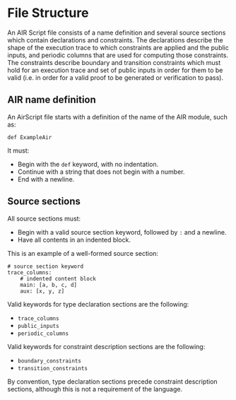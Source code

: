 # File Structure

An AIR Script file consists of a name definition and several source sections which contain declarations and constraints. The declarations describe the shape of the execution trace to which constraints are applied and the public inputs, and periodic columns that are used for computing those constraints. The constraints describe boundary and transition constraints which must hold for an execution trace and set of public inputs in order for them to be valid (i.e. in order for a valid proof to be generated or verification to pass).

## AIR name definition

An AirScript file starts with a definition of the name of the AIR module, such as:

```
def ExampleAir
```

It must:

- Begin with the `def` keyword, with no indentation.
- Continue with a string that does not begin with a number.
- End with a newline.

## Source sections

All source sections must:

- Begin with a valid source section keyword, followed by `:` and a newline.
- Have all contents in an indented block.

This is an example of a well-formed source section:

```
# source section keyword
trace_columns:
    # indented content block
    main: [a, b, c, d]
    aux: [x, y, z]
```

Valid keywords for type declaration sections are the following:

- `trace_columns`
- `public_inputs`
- `periodic_columns`

Valid keywords for constraint description sections are the following:

- `boundary_constraints`
- `transition_constraints`

By convention, type declaration sections precede constraint description sections, although this is not a requirement of the language.
